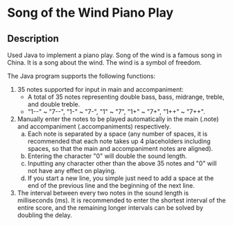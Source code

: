 # Song of the Wind Piano Play

## Description
<p> 
    Used Java to implement a piano play. Song of the wind is a famous song in China. It is a song about the wind. The wind is a symbol of freedom.
</p>
<p> 
    The Java program supports the following functions:
</p>
<ol type='1'> 
    <li>35 notes supported for input in main and accompaniment:
        <ul>
            <li>A total of 35 notes representing double bass, bass, midrange, treble, and double treble.</li>
            <li>"1--" ~ "7--", "1-" ~ "7-", "1" ~ "7", "1+" ~ "7+", "1++" ~ "7++".</li>
        </ul>
    </li>
    <li>Manually enter the notes to be played automatically in the main (.note) and accompaniment (.accompaniments) respectively.
        <ol type='a'>
            <li>Each note is separated by a space (any number of spaces, it is recommended that each note takes up 4 placeholders including spaces, so that the main and accompaniment notes are aligned).
            </li>
            <li>Entering the character "0" will double the sound length.
            </li>
            <li>Inputting any character other than the above 35 notes and "0" will not have any effect on playing.
            </li>
            <li>If you start a new line, you simple just need to add a space at the end of the previous line and the beginning of the next line.
            </li>
        </ol>
    </li>
    <li>The interval between every two notes in the sound length is milliseconds (ms). It is recommended to enter the shortest interval of the entire score, and the remaining longer intervals can be solved by doubling the delay.
    </li>
</ol>
